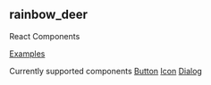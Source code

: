 ## rainbow_deer

React Components

[Examples](https://guo-jianqiang.github.io/rainbow_deer/)

Currently supported components
[Button](http://localhost:8001/rainbow_deer/Components/ReactComponent/button)
[Icon](http://localhost:8001/rainbow_deer/Components/ReactComponent/icon)
[Dialog](https://guo-jianqiang.github.io/rainbow_deer/Components/dialog)
